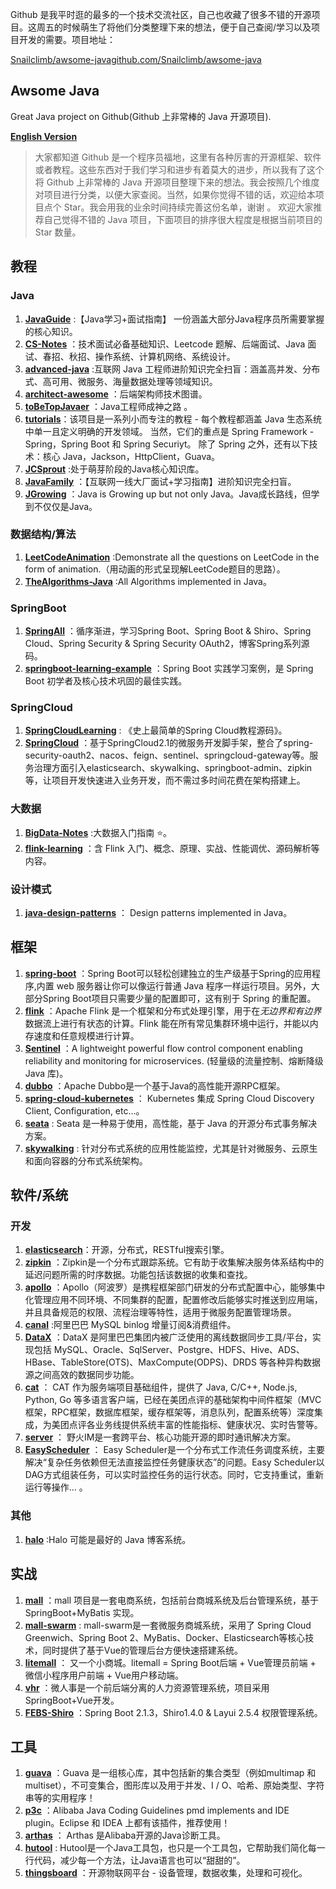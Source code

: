Github 是我平时逛的最多的一个技术交流社区，自己也收藏了很多不错的开源项目。这周五的时候萌生了将他们分类整理下来的想法，便于自己查阅/学习以及项目开发的需要。项目地址：

[Snailclimb/awsome-javagithub.com/Snailclimb/awsome-java](https://github.com/Snailclimb/awsome-java)

## **Awsome Java**

Great Java project on Github(Github 上非常棒的 Java 开源项目).

**[English Version](https://github.com/Snailclimb/awsome-java/blob/master/README-EN.md)**

>  大家都知道 Github 是一个程序员福地，这里有各种厉害的开源框架、软件或者教程。这些东西对于我们学习和进步有着莫大的进步，所以我有了这个将 Github 上非常棒的 Java 开源项目整理下来的想法。我会按照几个维度对项目进行分类，以便大家查阅。当然，如果你觉得不错的话，欢迎给本项目点个 Star。我会用我的业余时间持续完善这份名单，谢谢 。
>  欢迎大家推荐自己觉得不错的 Java 项目，下面项目的排序很大程度是根据当前项目的 Star 数量。
>  

## **教程**

### **Java**

1. **[JavaGuide](https://github.com/Snailclimb/JavaGuide)** :【Java学习+面试指南】 一份涵盖大部分Java程序员所需要掌握的核心知识。
2. **[CS-Notes](https://github.com/CyC2018/CS-Notes)** ：技术面试必备基础知识、Leetcode 题解、后端面试、Java 面试、春招、秋招、操作系统、计算机网络、系统设计。
3. **[advanced-java](https://github.com/doocs/advanced-java)** :互联网 Java 工程师进阶知识完全扫盲：涵盖高并发、分布式、高可用、微服务、海量数据处理等领域知识。
4. **[architect-awesome](https://github.com/xingshaocheng/architect-awesome)** ：后端架构师技术图谱。
5. **[toBeTopJavaer](https://github.com/hollischuang/toBeTopJavaer/issues)** ：Java工程师成神之路 。
6. **[tutorials](https://github.com/eugenp/tutorials)**：该项目是一系列小而专注的教程 - 每个教程都涵盖 Java 生态系统中单一且定义明确的开发领域。 当然，它们的重点是 Spring Framework  -  Spring，Spring Boot 和 Spring Securiyt。 除了 Spring 之外，还有以下技术：核心 Java，Jackson，HttpClient，Guava。
7. **[JCSprout](https://github.com/crossoverJie/JCSprout)** :处于萌芽阶段的Java核心知识库。
8. **[JavaFamily](https://github.com/AobingJava/JavaFamily)** ：【互联网一线大厂面试+学习指南】进阶知识完全扫盲。
9. **[JGrowing](https://github.com/javagrowing/JGrowing)** ：Java is Growing up but not only Java。Java成长路线，但学到不仅仅是Java。

### **数据结构/算法**

1. **[LeetCodeAnimation](https://github.com/MisterBooo/LeetCodeAnimation)** :Demonstrate all the questions on LeetCode in the form of animation.（用动画的形式呈现解LeetCode题目的思路）。
2. **[TheAlgorithms-Java](https://github.com/TheAlgorithms/Java)** :All Algorithms implemented in Java。

### **SpringBoot**

1. **[SpringAll](https://github.com/wuyouzhuguli/SpringAll)** ：循序渐进，学习Spring Boot、Spring Boot & Shiro、Spring Cloud、Spring Security & Spring Security OAuth2，博客Spring系列源码。
2. **[springboot-learning-example](https://github.com/JeffLi1993/springboot-learning-example)** ：Spring Boot 实践学习案例，是 Spring Boot 初学者及核心技术巩固的最佳实践。

### **SpringCloud**

1. **[SpringCloudLearning](https://github.com/forezp/SpringCloudLearning)** : 《史上最简单的Spring Cloud教程源码》。
2. **[SpringCloud](https://github.com/zhoutaoo/SpringCloud)** ：基于SpringCloud2.1的微服务开发脚手架，整合了spring-security-oauth2、nacos、feign、sentinel、springcloud-gateway等。服务治理方面引入elasticsearch、skywalking、springboot-admin、zipkin等，让项目开发快速进入业务开发，而不需过多时间花费在架构搭建上。

### **大数据**

1. **[BigData-Notes](https://github.com/heibaiying/BigData-Notes)** :大数据入门指南 ⭐️。
2. **[flink-learning](https://github.com/zhisheng17/flink-learning)** ：含 Flink 入门、概念、原理、实战、性能调优、源码解析等内容。

### **设计模式**

1. **[java-design-patterns](https://github.com/iluwatar/java-design-patterns)** ： Design patterns implemented in Java。

## **框架**

1. **[spring-boot](https://github.com/spring-projects/spring-boot)** ：Spring Boot可以轻松创建独立的生产级基于Spring的应用程序,内置 web 服务器让你可以像运行普通 Java 程序一样运行项目。另外，大部分Spring Boot项目只需要少量的配置即可，这有别于 Spring 的重配置。
2. **[flink](https://github.com/apache/flink)** ：Apache Flink 是一个框架和分布式处理引擎，用于在*无边界和有边界*数据流上进行有状态的计算。Flink 能在所有常见集群环境中运行，并能以内存速度和任意规模进行计算。
3. **[Sentinel](https://github.com/alibaba/Sentinel)** ：A lightweight powerful flow control component enabling reliability and monitoring for microservices. (轻量级的流量控制、熔断降级 Java 库)。
4. **[dubbo](https://github.com/apache/dubbo)** ：Apache Dubbo是一个基于Java的高性能开源RPC框架。
5. **[spring-cloud-kubernetes](https://github.com/spring-cloud/spring-cloud-kubernetes)** ： Kubernetes 集成 Spring Cloud Discovery Client, Configuration, etc...。
6. **[seata](https://github.com/seata/seata)** : Seata 是一种易于使用，高性能，基于 Java 的开源分布式事务解决方案。
7. **[skywalking](https://github.com/apache/skywalking)** : 针对分布式系统的应用性能监控，尤其是针对微服务、云原生和面向容器的分布式系统架构。

## **软件/系统**

### **开发**

1. **[elasticsearch](https://github.com/elastic/elasticsearch)**：开源，分布式，RESTful搜索引擎。
2. **[zipkin](https://github.com/openzipkin/zipkin)**  ：Zipkin是一个分布式跟踪系统。它有助于收集解决服务体系结构中的延迟问题所需的时序数据。功能包括该数据的收集和查找。
3. **[apollo](https://github.com/ctripcorp/apollo)** ：Apollo（阿波罗）是携程框架部门研发的分布式配置中心，能够集中化管理应用不同环境、不同集群的配置，配置修改后能够实时推送到应用端，并且具备规范的权限、流程治理等特性，适用于微服务配置管理场景。
4. **[canal](https://github.com/alibaba/canal)** :阿里巴巴 MySQL binlog 增量订阅&消费组件。
5. **[DataX](https://github.com/alibaba/DataX)** ：DataX 是阿里巴巴集团内被广泛使用的离线数据同步工具/平台，实现包括 MySQL、Oracle、SqlServer、Postgre、HDFS、Hive、ADS、HBase、TableStore(OTS)、MaxCompute(ODPS)、DRDS 等各种异构数据源之间高效的数据同步功能。
6. **[cat](https://github.com/dianping/cat)** ： CAT 作为服务端项目基础组件，提供了 Java, C/C++, Node.js, Python, Go 等多语言客户端，已经在美团点评的基础架构中间件框架（MVC框架，RPC框架，数据库框架，缓存框架等，消息队列，配置系统等）深度集成，为美团点评各业务线提供系统丰富的性能指标、健康状况、实时告警等。
7. **[server](https://github.com/wildfirechat/server)** ： 野火IM是一套跨平台、核心功能开源的即时通讯解决方案。
8. **[EasyScheduler](https://github.com/analysys/EasyScheduler)** ： Easy Scheduler是一个分布式工作流任务调度系统，主要解决“复杂任务依赖但无法直接监控任务健康状态”的问题。Easy Scheduler以DAG方式组装任务，可以实时监控任务的运行状态。同时，它支持重试，重新运行等操作... 。

### **其他**

1. **[halo](https://github.com/halo-dev/halo)** :Halo 可能是最好的 Java 博客系统。

## **实战**

1. **[mall](https://github.com/macrozheng/mall)** ：mall 项目是一套电商系统，包括前台商城系统及后台管理系统，基于 SpringBoot+MyBatis 实现。
2. **[mall-swarm](https://github.com/macrozheng/mall-swarm)** : mall-swarm是一套微服务商城系统，采用了 Spring Cloud Greenwich、Spring Boot 2、MyBatis、Docker、Elasticsearch等核心技术，同时提供了基于Vue的管理后台方便快速搭建系统。
3. **[litemall](https://github.com/linlinjava/litemall)** ： 又一个小商城。litemall = Spring Boot后端 + Vue管理员前端 + 微信小程序用户前端 + Vue用户移动端。
4. **[vhr](https://github.com/lenve/vhr)** ：微人事是一个前后端分离的人力资源管理系统，项目采用SpringBoot+Vue开发。
5. **[FEBS-Shiro](https://github.com/wuyouzhuguli/FEBS-Shiro)** ：Spring Boot 2.1.3，Shiro1.4.0 & Layui 2.5.4 权限管理系统。

## **工具**

1. **[guava](https://github.com/google/guava)** ：Guava 是一组核心库，其中包括新的集合类型（例如multimap 和 multiset），不可变集合，图形库以及用于并发、I / O、哈希、原始类型、字符串等的实用程序！
2. **[p3c](https://github.com/alibaba/p3c)** ：Alibaba Java Coding Guidelines pmd implements and IDE plugin。Eclipse 和 IDEA 上都有该插件，推荐使用！
3. **[arthas](https://github.com/alibaba/arthas)**  ： Arthas 是Alibaba开源的Java诊断工具。
4. **[hutool](https://github.com/looly/hutool)** : Hutool是一个Java工具包，也只是一个工具包，它帮助我们简化每一行代码，减少每一个方法，让Java语言也可以“甜甜的”。
5. **[thingsboard](https://github.com/thingsboard/thingsboard)** ：开源物联网平台 - 设备管理，数据收集，处理和可视化。